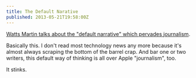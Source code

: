 ```yaml
---
title: The Default Narative
published: 2013-05-21T19:58:00Z
---
```


[Watts Martin talks about the "default narrative" which pervades journalism][post].

Basically this. I don't read most technology news any more because it's almost 
always scraping the bottom of the barrel crap. And bar one or two writers, this 
default way of thinking is all over Apple "journalism", too. 

It stinks. 

[post]: http://canadian-fury.com//2013/04/04/expectations/

